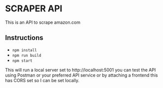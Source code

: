 # SCRAPER API
This is an API to scrape amazon.com
## Instructions
  * `npm install`
  * `npm run build`
  * `npm start`

  This will run a local server set to http://localhost:5001 you can test the API using Postman or your preferred API service or by attaching a frontend this has CORS set so I can be set locally.